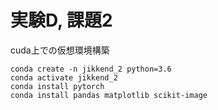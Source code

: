 # 実験D, 課題2
cuda上での仮想環境構築
```
conda create -n jikkend_2 python=3.6
conda activate jikkend_2
conda install pytorch
conda install pandas matplotlib scikit-image
```

